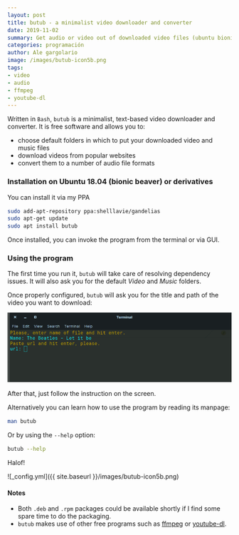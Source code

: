 ```yaml
---
layout: post
title: butub - a minimalist video downloader and converter 
date: 2019-11-02
summary: Get audio or video out of downloaded video files (ubuntu bionic)
categories: programación
author: Ale gargolario
image: /images/butub-icon5b.png
tags:
- video
- audio
- ffmpeg
- youtube-dl
---
```


Written in `Bash`, `butub` is a minimalist, text-based video downloader and converter. It is free software and allows you to:

* choose default folders in which to put your downloaded video and music files
* download videos from popular websites
* convert them to a number of audio file formats

### Installation on Ubuntu 18.04 (bionic beaver) or derivatives

You can install it via my PPA

```bash
sudo add-apt-repository ppa:shelllavie/gandelias
sudo apt-get update
sudo apt install butub
```

Once installed, you can invoke the program from the terminal or via GUI.

### Using the program

The first time you run it, `butub` will take care of resolving dependency issues. It will also ask you for the default *Video* and *Music* folders.

Once properly configured, `butub` will ask you for the title and path of the video you want to download:

![butub-logo](/images/butub1.png)

After that, just follow the instruction on the screen.

Alternatively you can learn how to use the program by reading its manpage:

```bash
man butub
```

Or by using the `--help` option:

```bash
butub --help
```


Halof!

![_config.yml]({{ site.baseurl }}/images/butub-icon5b.png)

#### Notes

+ Both `.deb` and `.rpm` packages could be available shortly if I find some spare time to do the packaging.
+ `butub` makes use of other free programs such as [ffmpeg](https://www.ffmpeg.org/) or [youtube-dl](https://ytdl-org.github.io/youtube-dl/index.html).

